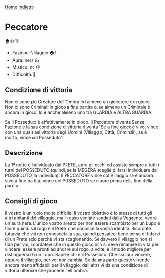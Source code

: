 [Home](/wherewolf-rules)
[Indietro](..)

# Peccatore

<span class='emoji'>🏠👍👎</span>

- Fazione: Villaggio <span class='emoji'>🏠</span>/-
- Aura: nera <span class='emoji'>👍</span>
- Mistico: no <span class='emoji'>👎</span>
- Difficoltà: <span class='emoji'>🌙</span>

## Condizione di vittoria

Non ci sono più Creature dell'Ombra ed almeno un giocatore è in gioco. Non ci sono Criminali in gioco a fine partita o, se almeno un Criminale è ancora in gioco, lo è anche almeno uno tra GUARDIA e ALTRA GUARDIA.

Se il Posseduto è effettivamente in gioco, il Peccatore diventa Senza Fazione e la sua condizione di vittoria diventa "Se a fine gioco è vivo, vince con una qualsiasi vittoria degli Uomini (Villaggio, Città, Criminali), se è morto, vince col Posseduto".

## Descrizione

La 1ª notte è individuato dal PRETE, apre gli occhi ed assiste sempre a tutti i turni del POSSEDUTO (quindi, se la MEGERA sceglie di farsi individuare dal POSSEDUTO, la individua). Il PECCATORE vince col Villaggio se è ancora vivo a fine partita, vince col POSSEDUTO se muore prima della fine della partita.

## Consigli di gioco

Il vostro è un ruolo molto difficile. Il vostro obiettivo è lo stesso di tutti gli altri abitanti del villaggio, ma in caso veniate sondati dalla Veggente, vedrà un'aura nera. L'unico vostro alleato per non essere scambiato per un Lupo e finire quindi sul rogo è il Prete, che conosce la vostra identità. Ricordate tuttavia che voi non conoscete la sua, quindi pensateci bene prima di fidarvi di un Prete solo perchè vi sta scagionando. Se davvero il villaggio non si fida per voi, ricordatevi che in questo gioco non si deve rimanere in vita per vincere: essere pronti ad andare sul rogo, a volte, è il modo migliore per distinguersi da un Lupo. Sapete chi è il Posseduto. Che sia lui a vincere, oppure il villaggio, per voi non cambia. Se da una parte questo vi rende ancora meno affidabili per il villaggio, dall'altra vi da una condizione di vittoria ulteriore che procede nell'ombra.
